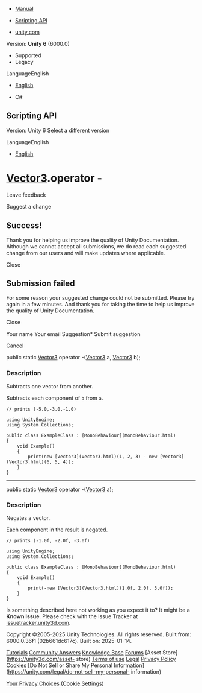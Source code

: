 [ ]()

  * [Manual](../Manual/index.html)
  * [Scripting API](../ScriptReference/index.html)

  * [unity.com](https://unity.com/)

Version: **Unity 6** (6000.0)

  * Supported
  * Legacy

LanguageEnglish

  * [English]()

  * C#

[ ](https://docs.unity3d.com)

## Scripting API

Version: Unity 6 Select a different version

LanguageEnglish

  * [English]()

#  [Vector3](Vector3.html).operator -

Leave feedback

Suggest a change

## Success!

Thank you for helping us improve the quality of Unity Documentation. Although
we cannot accept all submissions, we do read each suggested change from our
users and will make updates where applicable.

Close

## Submission failed

For some reason your suggested change could not be submitted. Please <a>try
again</a> in a few minutes. And thank you for taking the time to help us
improve the quality of Unity Documentation.

Close

Your name Your email Suggestion* Submit suggestion

Cancel

[ ]()

public static [Vector3](Vector3.html) operator -([Vector3](Vector3.html) a,
[Vector3](Vector3.html) b);

### Description

Subtracts one vector from another.

Subtracts each component of `b` from `a`.

    
    
    // prints (-5.0,-3.0,-1.0)  
      
    using UnityEngine;
    using System.Collections;  
      
    public class ExampleClass : [MonoBehaviour](MonoBehaviour.html)
    {
        void Example()
        {
            print(new [Vector3](Vector3.html)(1, 2, 3) - new [Vector3](Vector3.html)(6, 5, 4));
        }
    }
    

* * *

public static [Vector3](Vector3.html) operator -([Vector3](Vector3.html) a);

### Description

Negates a vector.

Each component in the result is negated.

    
    
    // prints (-1.0f, -2.0f, -3.0f)  
      
    using UnityEngine;
    using System.Collections;  
      
    public class ExampleClass : [MonoBehaviour](MonoBehaviour.html)
    {
        void Example()
        {
            print(-new [Vector3](Vector3.html)(1.0f, 2.0f, 3.0f));
        }
    }
    

Is something described here not working as you expect it to? It might be a
**Known Issue**. Please check with the Issue Tracker at
[issuetracker.unity3d.com](https://issuetracker.unity3d.com).

Copyright ©2005-2025 Unity Technologies. All rights reserved. Built from:
6000.0.36f1 (02b661dc617c). Built on: 2025-01-14.

[Tutorials](https://unity3d.com/learn) [Community
Answers](https://answers.unity3d.com) [Knowledge
Base](https://support.unity3d.com/hc/en-us)
[Forums](https://forum.unity3d.com) [Asset Store](https://unity3d.com/asset-
store) [Terms of use](https://docs.unity3d.com/Manual/TermsOfUse.html)
[Legal](https://unity.com/legal) [Privacy
Policy](https://unity.com/legal/privacy-policy)
[Cookies](https://unity.com/legal/cookie-policy) [Do Not Sell or Share My
Personal Information](https://unity.com/legal/do-not-sell-my-personal-
information)

[Your Privacy Choices (Cookie Settings)](javascript:void\(0\);)

